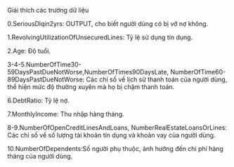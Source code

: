 Giải thích các trường dữ liệu

0.SeriousDlqin2yrs: OUTPUT, cho biết người dùng có bị vỡ nợ không.

1.RevolvingUtilizationOfUnsecuredLines: Tỷ lệ sử dụng tín dụng.

2.Age: Độ tuổi.

3-4-5.NumberOfTime30-59DaysPastDueNotWorse,NumberOfTimes90DaysLate, NumberOfTime60-89DaysPastDueNotWorse: Các chỉ số về lịch sử thanh toán của người dùng, thể hiện mức độ thường xuyên mà họ bị chậm thanh toán.

6.DebtRatio: Tỷ lệ nợ.

7.MonthlyIncome: Thu nhập hàng tháng.

8-9.NumberOfOpenCreditLinesAndLoans, NumberRealEstateLoansOrLines: Các chỉ số về số lượng tài khoản tín dụng và khoản vay của người dùng.

10.NumberOfDependents:Số người phụ thuộc, ảnh hưởng đến chi phí hàng tháng của người dùng.
